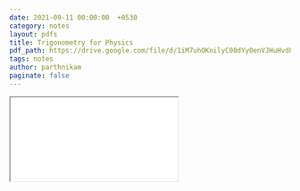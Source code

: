 ```yaml
---
date: 2021-09-11 00:00:00  +0530
category: notes
layout: pdfs
title: Trigonometry for Physics
pdf_path: https://drive.google.com/file/d/1iM7uhOKnilyC00dYy0enVJHuHvd8QuaD/preview?usp=sharing
tags: notes
author: parthnikam
paginate: false
---
```


<iframe class="embed-pdf" src="{{ page.pdf_path }}#toolbar=0" seamless="seamless" scrolling="no" style="overflow:hidden"></iframe>
